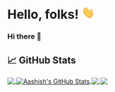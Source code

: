 # Hello, folks! <img src="https://github.com/AashishSinghal/AashishSinghal/blob/1d8d6e4dc8f83a6776439ee58fd11ae3a5dc3cc9/wave.gif" width="30px">
### Hi there 👋

## &#x1f4c8; GitHub Stats

<a href="https://github.com/AashishSinghal/AashishSinghal">
  <img align="center" src="https://github-readme-stats.vercel.app/api/top-langs/?username=AashishSinghal&hide=java,html,tex&title_color=ffffff&text_color=c9cacc&icon_color=2bbc8a&bg_color=1d1f21&langs_count=3" />
</a>
<a href="https://github.com/AashishSinghal/AashishSinghal">
  <img align="center" src="https://github-readme-stats.vercel.app/api?username=AashishSinghal&show_icons=true&line_height=27&count_private=true&title_color=ffffff&text_color=c9cacc&icon_color=2bbc8a&bg_color=1d1f21" alt="Aashish's GitHub Stats" />
</a>

<a href="https://github.com/AashishSinghal/AashishSinghal">
  <img align="center" src="https://github-readme-stats.vercel.app/api/pin/?username=MartinHeinz&repo=python-project-blueprint&title_color=ffffff&text_color=c9cacc&icon_color=2bbc8a&bg_color=1d1f21" />
</a>


<a href="https://github.com/AashishSinghal/AashishSinghal">
  <img align="center" src="https://github-readme-stats.vercel.app/api/pin/?username=MartinHeinz&repo=go-project-blueprint&title_color=ffffff&text_color=c9cacc&icon_color=2bbc8a&bg_color=1d1f21" />
</a>

<!--
**AashishSinghal/AashishSinghal** is a ✨ _special_ ✨ repository because its `README.md` (this file) appears on your GitHub profile.

Here are some ideas to get you started:

- 🔭 I’m currently working on ...
- 🌱 I’m currently learning ...
- 👯 I’m looking to collaborate on ...
- 🤔 I’m looking for help with ...
- 💬 Ask me about ...
- 📫 How to reach me: ...
- 😄 Pronouns: ...
- ⚡ Fun fact: ...
-->

